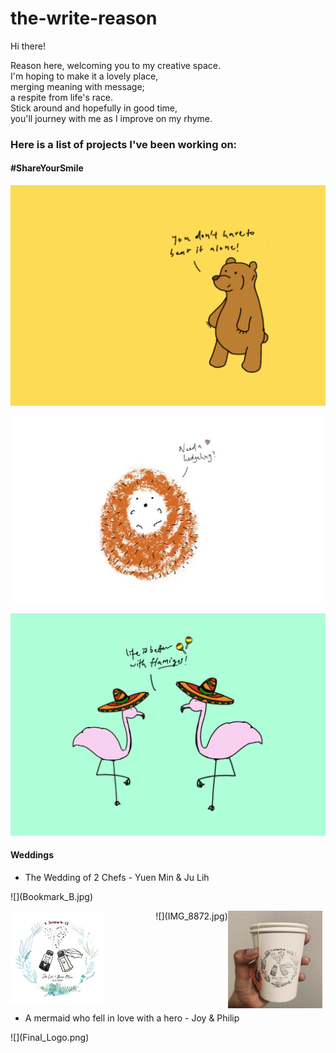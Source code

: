 # the-write-reason

Hi there!

Reason here, welcoming you to my creative space.
<br/> I'm hoping to make it a lovely place,
<br/> merging meaning with message; 
<br/> a respite from life's race.
<br/> Stick around and hopefully in good time, 
<br/> you'll journey with me as I improve on my rhyme.



<h3>Here is a list of projects I've been working on:</h3>

<h4>#ShareYourSmile</h4>

![](Bear_Postcard.jpg)

![](Hedgehog_Postcard.jpeg)

![](Flamingo_Postcard.jpg)

<h4> Weddings </h4>
<ul><li>The Wedding of 2 Chefs - Yuen Min & Ju Lih</li></ul>
![](Bookmark_B.jpg)

<img src="JL&YM_Logo copy.png" style="float: left; width: 30%; margin-right: 1%; margin-bottom: 0.5em;"><img src="IMG_8872.jpg" style="float: right; width: 30%; margin-right: 1%; margin-bottom: 0.5em;">
<p align="right">![](IMG_8872.jpg)</p>

<p style="clear: both;">
<ul><li>A mermaid who fell in love with a hero - Joy & Philip</li></ul>
![](Final_Logo.png)
